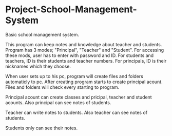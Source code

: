 # Project-School-Management-System
Basic school management system.

This program can keep notes and knowledge about teacher and students.
Program has 3 modes; "Principal", "Teacher" and "Student".
For accessing these mods, user has to enter with password and ID.
For students and teachers, ID is their students and teacher numbers.
For principals, ID is their nicknames which they choose.

When user sets up to his pc, program will create files and folders automaticly to pc.
After creating program starts to create principal acount.
Files and folders will check every starting to program.

Principal acount can create classes and pricipal, teacher and student acounts.
Also principal can see notes of students.

Teacher can write notes to students.
Also teacher can see notes of students.

Students only can see their notes.

